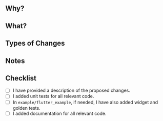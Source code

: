 ## Why?

<!--- Why is this PR being filed? What problem does it solve? --->

## What?

<!--- What solution did you develop in this PR? --->

## Types of Changes

<!-- Uncomment the type(s) that matches the changes in this Pull Request. -->

<!-- - Bug fix (non-breaking change which fixes an issue) -->
<!-- - New feature (non-breaking change which adds functionality) -->
<!-- - Breaking change (fix or feature that would cause existing functionality to change) -->
<!-- - Documentation change (change to update documentation) -->
<!-- - General improvements (quality updates to improve the stability of the project) -->

## Notes

<!--- If appropriate, provide some additional notes relevant to the PR. --->

## Checklist

- [ ] I have provided a description of the proposed changes.
- [ ] I added unit tests for all relevant code.
- [ ] In `example/flutter_example`, if needed, I have also added widget and golden tests.
- [ ] I added documentation for all relevant code.